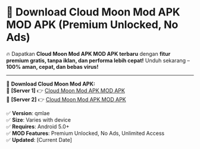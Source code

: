 # 🚀 Download Cloud Moon Mod APK MOD APK (Premium Unlocked, No Ads)  

🔥 Dapatkan **Cloud Moon Mod APK MOD APK terbaru** dengan **fitur premium gratis, tanpa iklan, dan performa lebih cepat!** Unduh sekarang – **100% aman, cepat, dan bebas virus!**  

---


🔽 **Download Cloud Moon Mod APK:**  
🔹 **[Server 1]** 👉 [Cloud Moon Mod APK MOD APK](https://apkcomod.com?title=Cloud_Moon_Mod_APK)  
🔹 **[Server 2]** 👉 [Cloud Moon Mod APK MOD APK](https://apkcomod.com?title=Cloud_Moon_Mod_APK)  


✅ **Version**: qmlae  
✅ **Size**: Varies with device  
✅ **Requires**: Android 5.0+  
✅ **MOD Features**: Premium Unlocked, No Ads, Unlimited Access  
✅ **Updated**: [Current Date]  